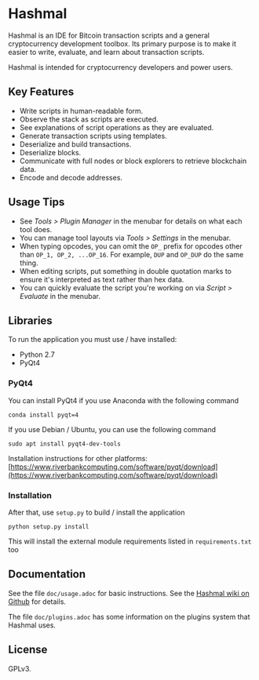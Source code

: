 # Hashmal

Hashmal is an IDE for Bitcoin transaction scripts and a general cryptocurrency development toolbox. Its primary purpose is to make it easier to write, evaluate, and learn about transaction scripts.

Hashmal is intended for cryptocurrency developers and power users.

## Key Features

- Write scripts in human-readable form.
- Observe the stack as scripts are executed.
- See explanations of script operations as they are evaluated.
- Generate transaction scripts using templates.
- Deserialize and build transactions.
- Deserialize blocks.
- Communicate with full nodes or block explorers to retrieve blockchain data.
- Encode and decode addresses.

## Usage Tips

- See *Tools > Plugin Manager* in the menubar for details on what each tool does.
- You can manage tool layouts via *Tools > Settings* in the menubar.
- When typing opcodes, you can omit the `OP_` prefix for opcodes other than `OP_1, OP_2, ...OP_16`. For example, `DUP` and `OP_DUP` do the same thing.
- When editing scripts, put something in double quotation marks to ensure it's interpreted as text rather than hex data.
- You can quickly evaluate the script you're working on via *Script > Evaluate* in the menubar.

## Libraries
To run the application you must use / have installed:
 - Python 2.7
 - PyQt4
 ### PyQt4
You can install PyQt4 if you use Anaconda with the following command
```
conda install pyqt=4
```
If you use Debian / Ubuntu, you can use the following command
```
sudo apt install pyqt4-dev-tools
```
Installation instructions for other platforms:
[https://www.riverbankcomputing.com/software/pyqt/download](https://www.riverbankcomputing.com/software/pyqt/download)
 ### Installation
After that, use `setup.py` to build / install the application
```
python setup.py install
```
This will install the external module requirements listed in `requirements.txt` too

## Documentation

See the file `doc/usage.adoc` for basic instructions. See the [Hashmal wiki on Github](https://github.com/mazaclub/hashmal/wiki) for details.

The file `doc/plugins.adoc` has some information on the plugins system that Hashmal uses.


## License

GPLv3.
